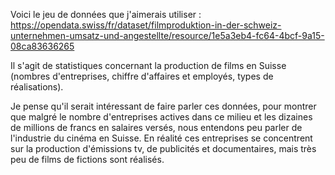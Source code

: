 Voici le jeu de données que j'aimerais utiliser : https://opendata.swiss/fr/dataset/filmproduktion-in-der-schweiz-unternehmen-umsatz-und-angestellte/resource/1e5a3eb4-fc64-4bcf-9a15-08ca83636265

Il s'agit de statistiques concernant la production de films en Suisse (nombres d'entreprises, chiffre d'affaires et employés, types de réalisations).

Je pense qu'il serait intéressant de faire parler ces données, pour montrer que malgré le nombre d'entreprises actives dans ce milieu et les dizaines de millions de francs en salaires versés, nous entendons peu parler de l'industrie du cinéma en Suisse. En réalité ces entreprises se concentrent sur la production d'émissions tv, de publicités et documentaires, mais très peu de films de fictions sont réalisés.